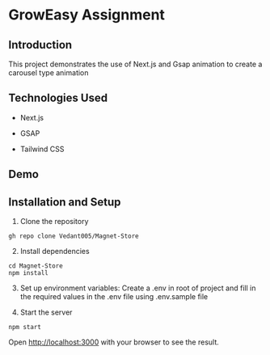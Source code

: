 # GrowEasy Assignment

## Introduction

This project demonstrates the use of Next.js and Gsap animation to create a carousel type animation

## Technologies Used

- Next.js

* GSAP

- Tailwind CSS

## Demo

## Installation and Setup

1. Clone the repository

```
gh repo clone Vedant005/Magnet-Store
```

2. Install dependencies

```
cd Magnet-Store
npm install
```

3. Set up environment variables: Create a .env in root of project and fill in the required values in the .env file using .env.sample file

4. Start the server

```
npm start
```

Open [http://localhost:3000](http://localhost:3000) with your browser to see the result.
